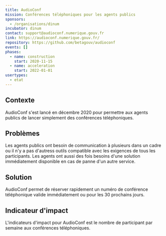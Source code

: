 ```yaml
---
title: AudioConf
mission: Conférences téléphoniques pour les agents publics
sponsors:
  - /organisations/dinum
incubator: dinum
contact: support@audioconf.numerique.gouv.fr 
link: https://audioconf.numerique.gouv.fr/
repository: https://github.com/betagouv/audioconf
events: []
phases:
  - name: construction
    start: 2020-11-15
  - name: acceleration
    start: 2022-01-01
usertypes:
  - etat
---
```


## Contexte

AudioConf s'est lancé en décembre 2020 pour permettre aux agents publics de lancer simplement des conférences téléphoniques.

## Problèmes

Les agents publics ont besoin de communication à plusieurs dans un cadre ou il n'y a pas d'autress outils compatible avec les exigences de tous les participants.
Les agents ont aussi des fois besoins d'une solution immédiatement disponible en cas de panne d'un autre service.

## Solution

AudioConf permet de réserver rapidement un numéro de conférence téléphonique valide immédiatement ou pour les 30 prochains jours.

## Indicateur d'impact
L'indicateurs d'impact pour AudioConf est le nombre de participant par semaine aux conférences téléphoniques.
